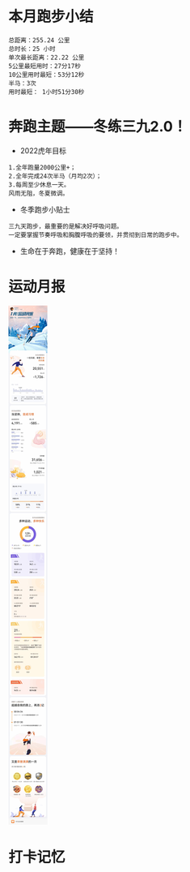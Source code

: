 # 本月跑步小结
```
总距离：255.24 公里
总时长：25 小时
单次最长距离：22.22 公里
5公里最短用时：27分17秒
10公里用时最短：53分12秒
半马：3次
用时最短： 1小时51分30秒
```

# 奔跑主题——冬练三九2.0！

- 2022虎年目标
```
1.全年跑量2000公里+；
2.全年完成24次半马（月均2次）；
3.每周至少休息一天。
风雨无阻，冬夏微调。
```
- 冬季跑步小贴士
```
三九天跑步，最重要的是解决好呼吸问题。
一定要掌握节奏呼吸和胸腹呼吸的要领，并贯彻到日常的跑步中。
```
- 生命在于奔跑，健康在于坚持！

#  运动月报
![2022年1月](./月报_202201.jpg)


# 打卡记忆
```

```
